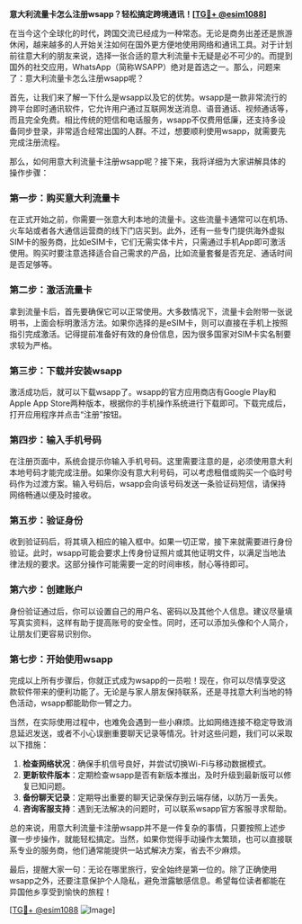 **意大利流量卡怎么注册wsapp？轻松搞定跨境通讯！[[TG💪+ @esim1088](https://t.me/s/esim1088)]**

在当今这个全球化的时代，跨国交流已经成为一种常态。无论是商务出差还是旅游休闲，越来越多的人开始关注如何在国外更方便地使用网络和通讯工具。对于计划前往意大利的朋友来说，选择一张合适的意大利流量卡无疑是必不可少的。而提到国外的社交应用，WhatsApp（简称WSAPP）绝对是首选之一。那么，问题来了：意大利流量卡怎么注册wsapp呢？

首先，让我们来了解一下什么是wsapp以及它的优势。wsapp是一款非常流行的跨平台即时通讯软件，它允许用户通过互联网发送消息、语音通话、视频通话等，而且完全免费。相比传统的短信和电话服务，wsapp不仅费用低廉，还支持多设备同步登录，非常适合经常出国的人群。不过，想要顺利使用wsapp，就需要先完成注册流程。

那么，如何用意大利流量卡注册wsapp呢？接下来，我将详细为大家讲解具体的操作步骤：

### 第一步：购买意大利流量卡

在正式开始之前，你需要一张意大利本地的流量卡。这些流量卡通常可以在机场、火车站或者各大通信运营商的线下门店买到。此外，还有一些专门提供海外虚拟SIM卡的服务商，比如eSIM卡，它们无需实体卡片，只需通过手机App即可激活使用。购买时要注意选择适合自己需求的产品，比如流量套餐是否充足、通话时间是否足够等。

### 第二步：激活流量卡

拿到流量卡后，首先要确保它可以正常使用。大多数情况下，流量卡会附带一张说明书，上面会标明激活方法。如果你选择的是eSIM卡，则可以直接在手机上按照指引完成激活。记得提前准备好有效的身份信息，因为很多国家对SIM卡实名制要求较为严格。

### 第三步：下载并安装wsapp

激活成功后，就可以下载wsapp了。wsapp的官方应用商店有Google Play和Apple App Store两种版本，根据你的手机操作系统进行下载即可。下载完成后，打开应用程序并点击“注册”按钮。

### 第四步：输入手机号码

在注册页面中，系统会提示你输入手机号码。这里需要注意的是，必须使用意大利本地号码才能完成注册。如果你没有意大利号码，可以考虑租借或购买一个临时号码作为过渡方案。输入号码后，wsapp会向该号码发送一条验证码短信，请保持网络畅通以便及时接收。

### 第五步：验证身份

收到验证码后，将其填入相应的输入框中。如果一切正常，接下来就需要进行身份验证。此时，wsapp可能会要求上传身份证照片或其他证明文件，以满足当地法律法规的要求。这部分操作可能需要一定的时间审核，耐心等待即可。

### 第六步：创建账户

身份验证通过后，你可以设置自己的用户名、密码以及其他个人信息。建议尽量填写真实资料，这样有助于提高账号的安全性。同时，还可以添加头像和个人简介，让朋友们更容易识别你。

### 第七步：开始使用wsapp

完成以上所有步骤后，你就正式成为wsapp的一员啦！现在，你可以尽情享受这款软件带来的便利功能了。无论是与家人朋友保持联系，还是寻找意大利当地的特色活动，wsapp都能助你一臂之力。

当然，在实际使用过程中，也难免会遇到一些小麻烦。比如网络连接不稳定导致消息延迟发送，或者不小心误删重要聊天记录等情况。针对这些问题，我们可以采取以下措施：

1. **检查网络状况**：确保手机信号良好，并尝试切换Wi-Fi与移动数据模式。
2. **更新软件版本**：定期检查wsapp是否有新版本推出，及时升级到最新版可以修复已知问题。
3. **备份聊天记录**：定期导出重要的聊天记录保存到云端存储，以防万一丢失。
4. **咨询客服支持**：遇到无法解决的问题时，可以联系wsapp官方客服寻求帮助。

总的来说，用意大利流量卡注册wsapp并不是一件复杂的事情，只要按照上述步骤一步步操作，就能轻松搞定。当然，如果你觉得手动操作太繁琐，也可以直接联系专业的服务商，他们通常能提供一站式解决方案，省去不少麻烦。

最后，提醒大家一句：无论在哪里旅行，安全始终是第一位的。除了正确使用wsapp之外，还要注意保护个人隐私，避免泄露敏感信息。希望每位读者都能在异国他乡享受到愉快的旅程！

[[TG💪+ @esim1088](https://t.me/s/esim1088) ![Image](https://i.postimg.cc/4NQfJmqS/Snipaste-2025-05-13-00-14-12.png)]